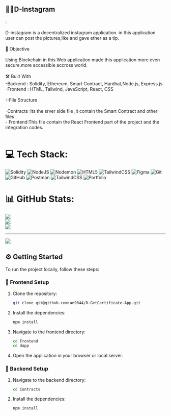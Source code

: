 ## 💫🏅D-Instagram 
:<br><br>D-instagram is a decentralized instagram application. in this application user can post the pictures,like and gave ether as a tip.<br><br>🎯 Objective<br><br>Using Blockchain in this Web application made this application more even secure.more accessible accross world.<br><br>🛠️ Built With<br>-Backend : Solidity, Ethereum, Smart Contract, Hardhat,Node.js, Express.js<br>-Frontend : HTML, Tailwind, JavaScript, React, CSS<br><br>✨File Structure<br><br>-Contracts :Its the srver side file ,it contain the Smart Contract and other files .<br>- Frontend:This file contain the React Frontend part of the project and the integration codes.<br><br>


# 💻 Tech Stack:
![Solidity](https://img.shields.io/badge/Solidity-%23363636.svg?style=for-the-badge&logo=solidity&logoColor=white) ![NodeJS](https://img.shields.io/badge/node.js-6DA55F?style=for-the-badge&logo=node.js&logoColor=white) ![Nodemon](https://img.shields.io/badge/NODEMON-%23323330.svg?style=for-the-badge&logo=nodemon&logoColor=%BBDEAD) ![HTML5](https://img.shields.io/badge/html5-%23E34F26.svg?style=for-the-badge&logo=html5&logoColor=white) ![TailwindCSS](https://img.shields.io/badge/tailwindcss-%2338B2AC.svg?style=for-the-badge&logo=tailwind-css&logoColor=white) ![Figma](https://img.shields.io/badge/figma-%23F24E1E.svg?style=for-the-badge&logo=figma&logoColor=white) ![Git](https://img.shields.io/badge/git-%23F05033.svg?style=for-the-badge&logo=git&logoColor=white) ![GitHub](https://img.shields.io/badge/github-%23121011.svg?style=for-the-badge&logo=github&logoColor=white) ![Postman](https://img.shields.io/badge/Postman-FF6C37?style=for-the-badge&logo=postman&logoColor=white) ![TailwindCSS](https://img.shields.io/badge/tailwindcss-%2338B2AC.svg?style=for-the-badge&logo=tailwind-css&logoColor=white) ![Portfolio](https://img.shields.io/badge/Portfolio-%23000000.svg?style=for-the-badge&logo=firefox&logoColor=#FF7139)
# 📊 GitHub Stats:
![](https://github-readme-stats.vercel.app/api?username=an9644&theme=dark&hide_border=false&include_all_commits=false&count_private=false)<br/>
![](https://github-readme-streak-stats.herokuapp.com/?user=an9644&theme=dark&hide_border=false)<br/>
![](https://github-readme-stats.vercel.app/api/top-langs/?username=an9644&theme=dark&hide_border=false&include_all_commits=false&count_private=false&layout=compact)

---
[![](https://visitcount.itsvg.in/api?id=an9644&icon=0&color=0)](https://visitcount.itsvg.in)


## ⚙️ Getting Started

To run the project locally, follow these steps:

### 🚀 Frontend Setup
1. Clone the repository:
   ```bash
   git clone git@github.com:an9644/D-GetCertificate-App.git
   ```   
2. Install the dependencies:
   ```bash
   npm install
   ```
   
3. Navigate to the frontend directory:
   ```bash
   cd Frontend
   cd dapp
   ```
   
4. Open the application in your browser or local server.

### 🔧 Backend Setup
1. Navigate to the backend directory:
   ```bash
   cd Contracts
   ```
   
2. Install the dependencies:
   ```bash
   npm install
   ```
   
